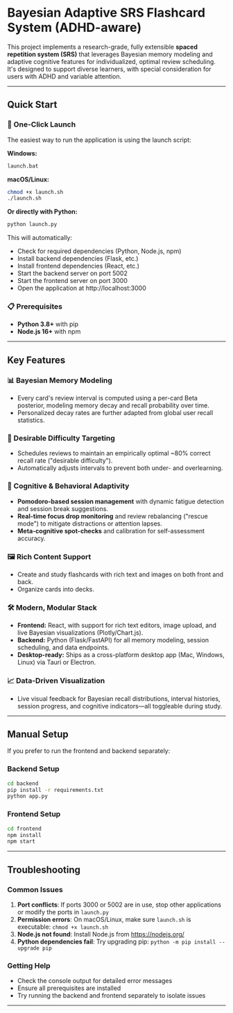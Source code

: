 # Bayesian Adaptive SRS Flashcard System (ADHD-aware)

This project implements a research-grade, fully extensible **spaced repetition system (SRS)** that leverages Bayesian memory modeling and adaptive cognitive features for individualized, optimal review scheduling. It's designed to support diverse learners, with special consideration for users with ADHD and variable attention.

---

## Quick Start

### 🚀 One-Click Launch

The easiest way to run the application is using the launch script:

**Windows:**
```cmd
launch.bat
```

**macOS/Linux:**
```bash
chmod +x launch.sh
./launch.sh
```

**Or directly with Python:**
```bash
python launch.py
```

This will automatically:
- Check for required dependencies (Python, Node.js, npm)
- Install backend dependencies (Flask, etc.)
- Install frontend dependencies (React, etc.)
- Start the backend server on port 5002
- Start the frontend server on port 3000
- Open the application at http://localhost:3000

### 📋 Prerequisites

- **Python 3.8+** with pip
- **Node.js 16+** with npm

---

## Key Features

### 📊 Bayesian Memory Modeling
- Every card's review interval is computed using a per-card Beta posterior, modeling memory decay and recall probability over time.
- Personalized decay rates are further adapted from global user recall statistics.

### 🎯 Desirable Difficulty Targeting
- Schedules reviews to maintain an empirically optimal ~80% correct recall rate ("desirable difficulty").
- Automatically adjusts intervals to prevent both under- and overlearning.

### 🧠 Cognitive & Behavioral Adaptivity
- **Pomodoro-based session management** with dynamic fatigue detection and session break suggestions.
- **Real-time focus drop monitoring** and review rebalancing ("rescue mode") to mitigate distractions or attention lapses.
- **Meta-cognitive spot-checks** and calibration for self-assessment accuracy.

### 🖼️ Rich Content Support
- Create and study flashcards with rich text and images on both front and back.
- Organize cards into decks.

### 🛠️ Modern, Modular Stack
- **Frontend:** React, with support for rich text editors, image upload, and live Bayesian visualizations (Plotly/Chart.js).
- **Backend:** Python (Flask/FastAPI) for all memory modeling, session scheduling, and data endpoints.
- **Desktop-ready:** Ships as a cross-platform desktop app (Mac, Windows, Linux) via Tauri or Electron.

### 📈 Data-Driven Visualization
- Live visual feedback for Bayesian recall distributions, interval histories, session progress, and cognitive indicators—all toggleable during study.

---

## Manual Setup

If you prefer to run the frontend and backend separately:

### Backend Setup
```bash
cd backend
pip install -r requirements.txt
python app.py
```

### Frontend Setup
```bash
cd frontend
npm install
npm start
```

---

## Troubleshooting

### Common Issues

1. **Port conflicts**: If ports 3000 or 5002 are in use, stop other applications or modify the ports in `launch.py`
2. **Permission errors**: On macOS/Linux, make sure `launch.sh` is executable: `chmod +x launch.sh`
3. **Node.js not found**: Install Node.js from https://nodejs.org/
4. **Python dependencies fail**: Try upgrading pip: `python -m pip install --upgrade pip`

### Getting Help

- Check the console output for detailed error messages
- Ensure all prerequisites are installed
- Try running the backend and frontend separately to isolate issues

---

